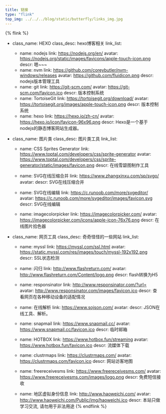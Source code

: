 ```yaml
---
title: 链接
type: "flink"
top_img: ../../../blog/static/butterfly/links_img.jpg
---
```


{% flink %}
- class_name: HEXO
  class_desc: hexo博客相关
  link_list:
    - name: nodejs
      link: https://nodejs.org/en/
      avatar: https://nodejs.org/static/images/favicons/apple-touch-icon.png
      descr: 嗯~~~
    - name: nvm
      link: https://github.com/coreybutler/nvm-windows/releases
      avatar: https://github.com/fluidicon.png
      descr: nodejs版本管理工具
    - name: git
      link: https://git-scm.com/
      avatar: https://git-scm.com/favicon.ico
      descr: 版本控制系统
    - name: TortoiseGit
      link: https://tortoisegit.org/download/
      avatar: https://tortoisegit.org/images/apple-touch-icon.png
      descr: 版本控制系统
    - name: hexo
      link: https://hexo.io/zh-cn/
      avatar: https://hexo.io/icon/favicon-96x96.png
      descr: Hexo是一个基于nodejs的静态博客网站生成器。

- class_name: 图片类
  class_desc: 图片类工具
  link_list:
    - name: CSS Sprites Generator
      link: https://www.toptal.com/developers/css/sprite-generator
      avatar: https://www.toptal.com/developers/css/sprite-generator/static/images/favicon.png
      descr: 在线雪碧图制作工具

    - name: SVG在线压缩合并
      link: https://www.zhangxinxu.com/sp/svgo/
      avatar: 
      descr: SVG在线压缩合并
      
    - name: SVG在线编辑
      link: https://c.runoob.com/more/svgeditor/
      avatar: https://c.runoob.com/more/svgeditor/images/favicon.svg
      descr: SVG在线编辑
      
    - name: imagecolorpicker
      link: https://imagecolorpicker.com/
      avatar: https://imagecolorpicker.com/icons/apple-icon-76x76.png
      descr: 在线图片拾色器

- class_name: 网页工具
  class_desc: 奇奇怪怪的一些网站
  link_list:
    - name: myssl
      link: https://myssl.com/ssl.html
      avatar: https://static.myssl.com/res/images/touch/myssl-192x192.png
      descr: SSL状态检测

    - name: 闪归
      link: http://www.flashreturn.com/
      avatar: http://www.flashreturn.com/Content/logo.png
      descr: flash转换为H5

    - name: responsinator
      link: http://www.responsinator.com/?url=
      avatar: http://www.responsinator.com/images/favicon.ico
      descr: 查看网页在各种移动设备的适配情况

    - name: 在线解析
      link: https://www.sojson.com/
      avatar: 
      descr: JSON在线工具、解析。
      
    - name: snapmail
      link: https://www.snapmail.cc/
      avatar: https://www.snapmail.cc/favicon.ico
      descr: 临时邮箱
      
    - name: HOTBOX
      link: https://www.hotbox.fun/streaming
      avatar: https://www.hotbox.fun/favicon.ico
      descr: 流媒体下载
      
    - name: clustrmaps
      link: https://clustrmaps.com/
      avatar: https://clustrmaps.com/favicon.ico
      descr: 网站访客地图
      
    - name: freereceivesms
      link: https://www.freereceivesms.com/
      avatar: https://www.freereceivesms.com/images/logo.png
      descr: 免费短信接收
      
    - name: 地区虚拟身份信息
      link: http://www.haoweichi.com/
      avatar: http://www.haoweichi.com/Public/img/haoweichi.ico
      descr: 本站只做学习交流, 请勿用于非法用途
{% endflink %}